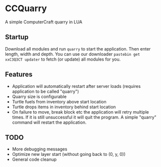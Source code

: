 # CCQuarry
A simple ComputerCraft quarry in LUA

## Startup
Download all modules and run `quarry` to start the application. Then enter length, width and depth.
You can use our downloader `pastebin get xxC3Q3CT updater` to fetch (or update) all modules for you.

## Features
* Application will automatically restart after server loads (requires application to be called "quarry")
* Quarry size is configurable
* Turtle fuels from inventory above start location
* Turtle drops items in inventory behind start location
* On failure to move, break block etc the application will retry multiple times. If it is still unsuccessful it will quit the program. A simple "quarry" command will restart the application.

## TODO
* More debugging messages
* Optimize new layer start (without going back to (0, y, 0))
* General code cleanup
